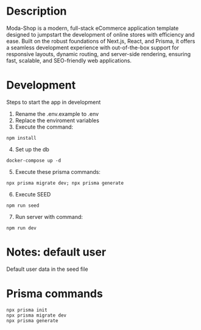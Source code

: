 # Description
Moda-Shop is a modern, full-stack eCommerce application template designed to jumpstart the development of online stores with efficiency and ease. Built on the robust foundations of Next.js, React, and Prisma, it offers a seamless development experience with out-of-the-box support for responsive layouts, dynamic routing, and server-side rendering, ensuring fast, scalable, and SEO-friendly web applications.

# Development
Steps to start the app in development

1. Rename the .env.example to .env
2. Replace the enviroment variables
3. Execute the command:
```
npm install
```
4. Set up the db
```
docker-compose up -d
```
5. Execute these prisma commands:
```
npx prisma migrate dev; npx prisma generate
```
6. Execute SEED 
```
npm run seed
```
7. Run server with command:
```
npm run dev
```

# Notes: default user
Default user data in the seed file

# Prisma commands
```
npx prisma init
npx prisma migrate dev
npx prisma generate
```
